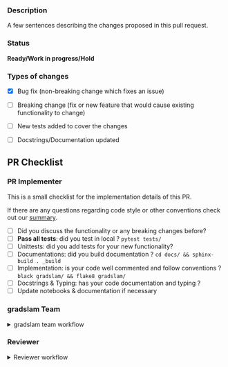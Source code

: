 ### Description
A few sentences describing the changes proposed in this pull request.

### Status
**Ready/Work in progress/Hold**

### Types of changes
<!--- Put an `x` in all the boxes that apply, and remove the not applicable items -->
- [x] Bug fix (non-breaking change which fixes an issue)
- [ ] Breaking change (fix or new feature that would cause existing functionality to change)
- [ ] New tests added to cover the changes
- [ ] Docstrings/Documentation updated


## PR Checklist
### PR Implementer
This is a small checklist for the implementation details of this PR.

If there are any questions regarding code style or other conventions check out our 
[summary](https://github.com/gradslam/gradslam/blob/main/CONTRIBUTING.rst).

- [ ] Did you discuss the functionality or any breaking changes before?
- [ ] **Pass all tests**: did you test in local ? `pytest tests/`
- [ ] Unittests: did you add tests for your new functionality?
- [ ] Documentations: did you build documentation ? `cd docs/ && sphinx-build . _build`
- [ ] Implementation: is your code well commented and follow conventions ? `black gradslam/ && flake8 gradslam/`
- [ ] Docstrings & Typing: has your code documentation and typing ?
- [ ] Update notebooks & documentation if necessary

### gradslam Team
<details>
  <summary>gradslam team workflow</summary>
  
  - [ ] Triage
  - [ ] Assign PR to a reviewer
  - [ ] Does this PR close an Issue? (add `closes #IssueNumber` at the bottom if 
        not already in description)

</details>

### Reviewer
<details>
  <summary>Reviewer workflow</summary>

  - [ ] Do all tests pass? (Unittests, Typing, Linting, Documentation, Environment)
  - [ ] Does the implementation follow `gradslam` design conventions?
  - [ ] Is the documentation complete enough?
  - [ ] Are the tests covering simple and corner cases?
 
</details>
